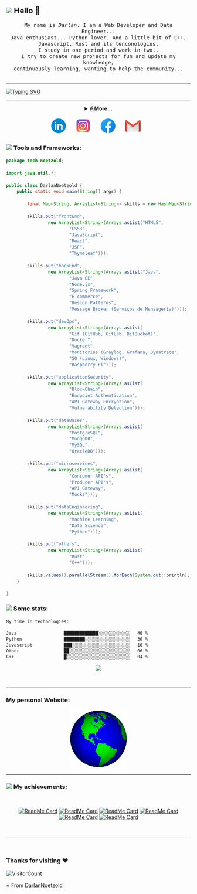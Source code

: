 ## <img src="https://raw.githubusercontent.com/alexnaiman/alexnaiman/master/resources/welcomeglitch.gif" width="50px" /> Hello 👋

<p align="center" size="6">
  <samp>
    My name is <em>Darlan</em>. I am a Web Developer and Data Engineer... 
  <br/> Java enthusiast... Python lover. And a little bit of C++, Javascript, Rust and its tenconologies. 
    <br/> I study in one period and work in two..
      <br/>
I try to create new projects for fun and update my knowledge,
          <br/>
continuously learning, wanting to help the community...
  </samp>
  <br/>
  <br/>
</p>


---
[![Typing SVG](https://readme-typing-svg.herokuapp.com?color=%E6E6FAFA&center=true&vCenter=true&width=1200&lines=The+best+way+to+predict+the+future+is+to+create+it)](https://git.io/typing-svg)

---
<div>
<details>
<summary align="center"><b>🖱 More...</b></summary>

<img src="https://media.tenor.com/images/df8c44a1d20ab367fdcb21880985fd33/tenor.gif" align="right"  width="30%"/>

### <img src="https://raw.githubusercontent.com/alexnaiman/alexnaiman/master/resources/PusheenCompute.gif" width="70px" /> I’m currently working on ...
- Java EE and development of ecommerce solutions and fixes
- Java 16 Native
- Data analysis and model creation with Python using Sklearn, PyTorch, Pandas etc
- Oracle ATG and his technologies
- API development with Spring Boot and Node.js
- Web development with Spring Boot and his technologies
### <img src="https://raw.githubusercontent.com/alexnaiman/alexnaiman/master/resources/Confused_Dog.gif" height="50px" /> I’m currently learning ...
- Oracle ATG
- Application security
- Spring Details
- Rust
- Java details
### <img src="https://raw.githubusercontent.com/alexnaiman/alexnaiman/master/resources/pug_dance.gif" width="60px" /> I’m looking to collaborate on ...
- Any open source project
- Really, just call me to help hehe :)

### <img src="https://raw.githubusercontent.com/alexnaiman/alexnaiman/master/resources/cool_duck.gif" width="60px" /> I’m looking for help with ...
- Any weird or interesting idea

### <img src="https://raw.githubusercontent.com/alexnaiman/alexnaiman/master/resources/question.png" width="50px" />  Ask me about ...
- Anything, happy to help 

### <img src="https://raw.githubusercontent.com/alexnaiman/alexnaiman/master/resources/bongocat.gif" width="50px" /> How to reach me ...
 </details>
  </div>
<p align="center">
<a href="https://www.linkedin.com/in/darlan-noetzold-9b5bb2180/"><img src="https://github.com/sarthak77/sarthak77/blob/master/icons/icons8-linkedin-circled-48.png" alt="LinkedIn"></a> &nbsp; &nbsp;
<a href="https://www.instagram.com/darlannoetzoldd/"><img src="https://github.com/sarthak77/sarthak77/blob/master/icons/icons8-instagram-48.png" alt="Instagram"></a> &nbsp; &nbsp;
<a href="https://www.facebook.com/darlan.noetzold.9/"><img src="https://github.com/sarthak77/sarthak77/blob/master/icons/icons8-facebook-48.png" alt="Facebook"></a> &nbsp; &nbsp;
<a href="mailto:darlan.noetzold@gmail.com"><img src="https://github.com/sarthak77/sarthak77/blob/master/icons/icons8-gmail-48.png" alt="Gmail"></a> &nbsp; &nbsp;
</p>

### <img src="https://raw.githubusercontent.com/alexnaiman/alexnaiman/master/resources/pickaxe.png" width="40px" /> Tools and Frameworks:
```java
package tech.noetzold;

import java.util.*;

public class DarlanNoetzold {
    public static void main(String[] args) {

        final Map<String, ArrayList<String>> skills = new HashMap<String,ArrayList<String>>();

        skills.put("frontEnd",
                new ArrayList<String>(Arrays.asList("HTML5",
                        "CSS3",
                        "JavaScript",
                        "React",
                        "JSF",
                        "Thymeleaf")));

        skills.put("backEnd",
                new ArrayList<String>(Arrays.asList("Java",
                        "Java EE",
                        "Node.js",
                        "Spring Framework",
                        "E-commerce",
                        "Design Patterns",
                        "Message Broker (Serviços de Mensageria)")));

        skills.put("devOps",
                new ArrayList<String>(Arrays.asList(
                        "Git (GitHub, GitLab, BitBucket)",
                        "Docker",
                        "Vagrant",
                        "Monitorias (Graylog, Grafana, Dynatrace",
                        "SO (Linux, Windows)",
                        "Raspberry Pi")));

        skills.put("applicationSecurity",
                new ArrayList<String>(Arrays.asList(
                        "BlockChain",
                        "Endpoint Authentication",
                        "API Gateway Encryption",
                        "Vulnerability Detection")));

        skills.put("dataBases",
                new ArrayList<String>(Arrays.asList(
                        "PostgreSQL",
                        "MongoDB",
                        "MySQL",
                        "OracleDB")));

        skills.put("microservices",
                new ArrayList<String>(Arrays.asList(
                        "Consumer API's",
                        "Producer API's",
                        "API Gateway",
                        "Mocks")));

        skills.put("dataEngineering",
                new ArrayList<String>(Arrays.asList(
                        "Machine Learning",
                        "Data Science",
                        "Python")));

        skills.put("others",
                new ArrayList<String>(Arrays.asList(
                        "Rust",
                        "C++")));

        skills.values().parallelStream().forEach(System.out::println);
    }

}

```

###  <img src="https://raw.githubusercontent.com/alexnaiman/alexnaiman/master/resources/stats.png" width="35px" />  Some stats:


<!--START_SECTION:waka-->
```text
My time in technologies:

Java                  █████████████░░░░░░░░░░░░   48 % 
Python                ████████░░░░░░░░░░░░░░░░░   30 % 
Javascript            ███░░░░░░░░░░░░░░░░░░░░░░   10 % 
Other                 ██░░░░░░░░░░░░░░░░░░░░░░░   06 % 
C++                   █░░░░░░░░░░░░░░░░░░░░░░░░   04 %
```
<!--END_SECTION:waka-->
<p align="center">
  <a href="https://github.com/DarlanNoetzold">
    <img
      align="center"
      src="https://github-profile-trophy.vercel.app/?username=DarlanNoetzold&theme=onedark&no-frame=true&row=1&&margin-w=20&no-bg=true"
    />
  </a>
</a>
</p>
<br>

---

### My personal Website:
<p align="center">
<a href="https://noetzold.tech/">
  <img src="https://github.com/benyou1969/benyou1969/blob/master/globe.gif?raw=true" />
</a>
</p>

---

###  <img src="https://user-images.githubusercontent.com/5713670/87202985-820dcb80-c2b6-11ea-9f56-7ec461c497c3.gif" width="70px" /> My achievements:
<br>
<div align=center>

[![ReadMe Card](https://github-readme-stats.vercel.app/api/pin/?username=DarlanNoetzold&repo=reps&theme=radical)](https://github.com/DarlanNoetzold/reps)
[![ReadMe Card](https://github-readme-stats.vercel.app/api/pin/?username=DarlanNoetzold&repo=Notas&theme=radical)](https://github.com/DarlanNoetzold/Notas)
[![ReadMe Card](https://github-readme-stats.vercel.app/api/pin/?username=DarlanNoetzold&repo=Lotka-Volterra&theme=radical)](https://github.com/DarlanNoetzold/Lotka-Volterra)
[![ReadMe Card](https://github-readme-stats.vercel.app/api/pin/?username=DarlanNoetzold&repo=Java-Details&theme=radical)](https://github.com/DarlanNoetzold/Java-Details)
[![ReadMe Card](https://github-readme-stats.vercel.app/api/pin/?username=DarlanNoetzold&repo=Remote-Analyser&theme=radical)](https://github.com/DarlanNoetzold/URI_Cpp)
[![ReadMe Card](https://github-readme-stats.vercel.app/api/pin/?username=DarlanNoetzold&repo=spyware&theme=radical)](https://github.com/DarlanNoetzold/RPG-DungeoPy)

</div>
<br>

---
<br>

### Thanks for visiting :heart:

![VisitorCount](https://profile-counter.glitch.me/DarlanNoetzold/count.svg)


⭐️ From [DarlanNoetzold](https://github.com/DarlanNoetzold)
